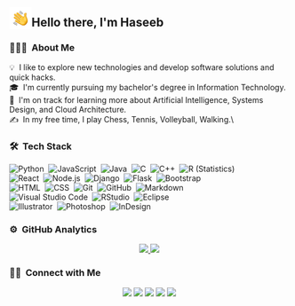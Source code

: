 <img alt="hand wave" src="./assets/handwave.gif" width='40' align="left"/><h2>Hello there, I'm Haseeb</h2>

<!-- ## 👋 &nbsp;Hey there! I'm Haseeb -->

### 👨🏻‍💻 &nbsp;About Me

💡 &nbsp;I like to explore new technologies and develop software solutions and quick hacks.\
🎓 &nbsp;I'm currently pursuing my bachelor's degree in Information Technology.\
🌱 &nbsp;I'm on track for learning more about Artificial Intelligence, Systems Design, and Cloud Architecture.\
✍️ &nbsp;In my free time, I play Chess, Tennis, Volleyball, Walking.\




### 🛠 &nbsp;Tech Stack

![Python](https://img.shields.io/badge/-Python-05122A?style=flat&logo=python)&nbsp;
![JavaScript](https://img.shields.io/badge/-JavaScript-05122A?style=flat&logo=javascript)&nbsp;
![Java](https://img.shields.io/badge/-Java-05122A?style=flat&logo=Java&logoColor=FFA518)&nbsp;
![C](https://img.shields.io/badge/-C-05122A?style=flat&logo=C&logoColor=A8B9CC)&nbsp;
![C++](https://img.shields.io/badge/-C++-05122A?style=flat&logo=C%2B%2B&logoColor=00599C)&nbsp;
![R (Statistics)](https://img.shields.io/badge/-R-05122A?style=flat&logo=R&logoColor=276DC3)\
![React](https://img.shields.io/badge/-React-05122A?style=flat&logo=react)&nbsp;
![Node.js](https://img.shields.io/badge/-Node.js-05122A?style=flat&logo=node.js)&nbsp;
![Django](https://img.shields.io/badge/-Django-05122A?style=flat&logo=django&logoColor=092E20)&nbsp;
![Flask](https://img.shields.io/badge/-Flask-05122A?style=flat&logo=flask)&nbsp;
![Bootstrap](https://img.shields.io/badge/-Bootstrap-05122A?style=flat&logo=bootstrap&logoColor=563D7C)\
![HTML](https://img.shields.io/badge/-HTML-05122A?style=flat&logo=HTML5)&nbsp;
![CSS](https://img.shields.io/badge/-CSS-05122A?style=flat&logo=CSS3&logoColor=1572B6)&nbsp;
![Git](https://img.shields.io/badge/-Git-05122A?style=flat&logo=git)&nbsp;
![GitHub](https://img.shields.io/badge/-GitHub-05122A?style=flat&logo=github)&nbsp;
![Markdown](https://img.shields.io/badge/-Markdown-05122A?style=flat&logo=markdown)\
![Visual Studio Code](https://img.shields.io/badge/-Visual%20Studio%20Code-05122A?style=flat&logo=visual-studio-code&logoColor=007ACC)&nbsp;
![RStudio](https://img.shields.io/badge/-RStudio-05122A?style=flat&logo=rstudio)&nbsp;
![Eclipse](https://img.shields.io/badge/-Eclipse-05122A?style=flat&logo=eclipse-ide&logoColor=2C2255)\
![Illustrator](https://img.shields.io/badge/-Illustrator-05122A?style=flat&logo=adobe-illustrator)&nbsp;
![Photoshop](https://img.shields.io/badge/-Photoshop-05122A?style=flat&logo=adobe-photoshop)&nbsp;
![InDesign](https://img.shields.io/badge/-InDesign-05122A?style=flat&logo=adobe-indesign)

### ⚙️ &nbsp;GitHub Analytics

<p align="center">
<a href="https://github.com/AVS1508">
  <img height="180em" src="https://github-readme-stats-eight-theta.vercel.app/api?username=haseeb-moheb&show_icons=true&theme=algolia&include_all_commits=true&count_private=true"/>
  <img height="180em" src="https://github-readme-stats-eight-theta.vercel.app/api/top-langs/?username=haseeb-moheb&layout=compact&langs_count=8&theme=algolia"/>
</a>
</p>

### 🤝🏻 &nbsp;Connect with Me

<p align="center">
<a href="https://www.haseebmoheb.com"><img src="https://img.shields.io/badge/-haseebmoheb.com-3423A6?style=flat&logo=Google-Chrome&logoColor=white"/></a>
<a href="https://www.linkedin.com/in/haseebullah-moheb-47b17b94/"><img src="https://img.shields.io/badge/-haseebullah-moheb-47b17b94?style=flat&logo=Linkedin&logoColor=white"/></a>
<a href="mailto:haseebdr01@gmail.com"><img src="https://img.shields.io/badge/-haseebdr01@gmail.com-D14836?style=flat&logo=Gmail&logoColor=white"/></a>
<a href="https://www.facebook.com/people/Haseeb-Moheb"><img src="https://img.shields.io/badge/-Haseeb-Moheb-1877F2?style=flat&logo=Facebook&logoColor=white"/></a>
<a href="https://www.pinterest.com/haseeb1moheb/"><img src="https://img.shields.io/badge/-haseeb1moheb-BD081C?style=flat&logo=Pinterest&logoColor=white"/></a>
</p> 
